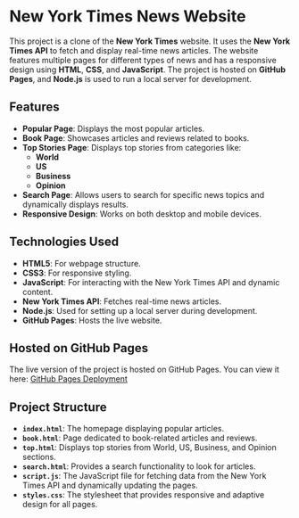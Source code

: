 # New York Times News Website

This project is a clone of the **New York Times** website. It uses the **New York Times API** to fetch and display real-time news articles. The website features multiple pages for different types of news and has a responsive design using **HTML**, **CSS**, and **JavaScript**. The project is hosted on **GitHub Pages**, and **Node.js** is used to run a local server for development.

## Features

- **Popular Page**: Displays the most popular articles.
- **Book Page**: Showcases articles and reviews related to books.
- **Top Stories Page**: Displays top stories from categories like:
  - **World**
  - **US**
  - **Business**
  - **Opinion**
- **Search Page**: Allows users to search for specific news topics and dynamically displays results.
- **Responsive Design**: Works on both desktop and mobile devices.

## Technologies Used

- **HTML5**: For webpage structure.
- **CSS3**: For responsive styling.
- **JavaScript**: For interacting with the New York Times API and dynamic content.
- **New York Times API**: Fetches real-time news articles.
- **Node.js**: Used for setting up a local server during development.
- **GitHub Pages**: Hosts the live website.

## Hosted on GitHub Pages

The live version of the project is hosted on GitHub Pages. You can view it here: [GitHub Pages Deployment](https://louisecalix.github.io/nytimes/)

## Project Structure

- **`index.html`**: The homepage displaying popular articles.
- **`book.html`**: Page dedicated to book-related articles and reviews.
- **`top.html`**: Displays top stories from World, US, Business, and Opinion sections.
- **`search.html`**: Provides a search functionality to look for articles.
- **`script.js`**: The JavaScript file for fetching data from the New York Times API and dynamically updating the pages.
- **`styles.css`**: The stylesheet that provides responsive and adaptive design for all pages.

